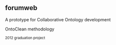 ## forumweb

A prototype for Collaborative Ontology development

OntoClean methodology

<sub> 2012 graduation project <sub>